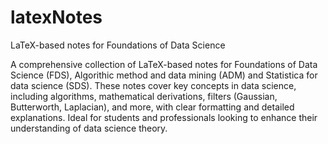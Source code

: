 # latexNotes

LaTeX-based notes for Foundations of Data Science 

A comprehensive collection of LaTeX-based notes for Foundations of Data Science (FDS), Algorithic method and data mining (ADM) and Statistica for data science (SDS). 
These notes cover key concepts in data science, including algorithms, mathematical derivations, filters (Gaussian, Butterworth, Laplacian), and more, with clear formatting and detailed explanations. Ideal for students and professionals looking to enhance their understanding of data science theory.



